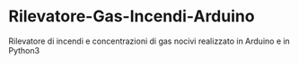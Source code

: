 # Rilevatore-Gas-Incendi-Arduino
Rilevatore di incendi e concentrazioni di gas nocivi realizzato in Arduino e in Python3
